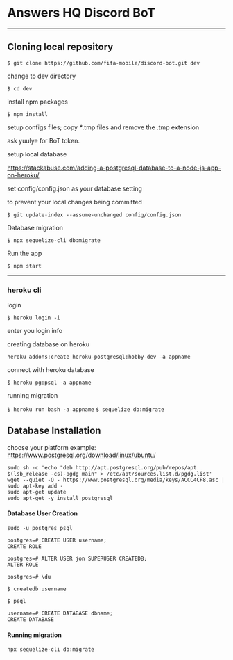 # Answers HQ Discord BoT


----

## Cloning local repository

`$ git clone https://github.com/fifa-mobile/discord-bot.git dev`

change to dev directory

`$ cd dev`

install npm packages

`$ npm install`

setup configs files; copy _*_.tmp files and remove the .tmp extension

ask yuulye for BoT token.

setup local database

https://stackabuse.com/adding-a-postgresql-database-to-a-node-js-app-on-heroku/

set config/config.json as your database setting

to prevent your local changes being committed

`$ git update-index --assume-unchanged config/config.json`

Database migration

`$ npx sequelize-cli db:migrate`

Run the app

`$ npm start`

---

### heroku cli

login

`$ heroku login -i`

enter you login info

creating database on heroku

`heroku addons:create heroku-postgresql:hobby-dev -a appname`

connect with heroku database

`$ heroku pg:psql -a appname`

running migration

`$ heroku run bash -a appname`
`$ sequelize db:migrate`


## Database Installation

choose your platform example: https://www.postgresql.org/download/linux/ubuntu/

```
sudo sh -c 'echo "deb http://apt.postgresql.org/pub/repos/apt $(lsb_release -cs)-pgdg main" > /etc/apt/sources.list.d/pgdg.list'
wget --quiet -O - https://www.postgresql.org/media/keys/ACCC4CF8.asc | sudo apt-key add -
sudo apt-get update
sudo apt-get -y install postgresql
```

#### Database User Creation

```
sudo -u postgres psql

postgres=# CREATE USER username;
CREATE ROLE

postgres=# ALTER USER jon SUPERUSER CREATEDB;
ALTER ROLE

postgres=# \du

$ createdb username

$ psql

username=# CREATE DATABASE dbname;
CREATE DATABASE
```

#### Running migration

```
npx sequelize-cli db:migrate
```




